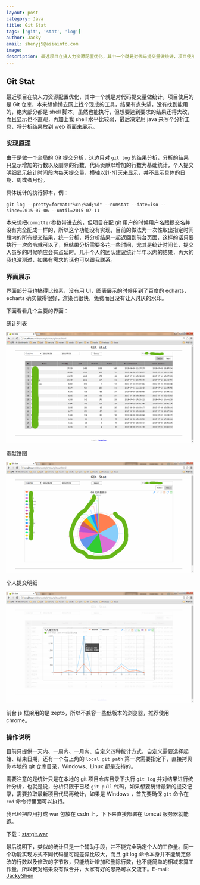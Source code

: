 ```yaml
---
layout: post
category: Java
title: Git Stat
tags: ['git', 'stat', 'log']
author: Jacky
email: shenyj5@asiainfo.com
image:
description: 最近项目在搞人力资源配置优化，其中一个就是对代码提交量做统计，项目使用的是 Git 仓库，本来想偷懒去网上找个现成的工具，结果有点失望，没有找到能用的，绝大部分都是 shell 脚本，虽然也能执行，但想要达到要求的结果还得大改，而且显示也不直观，再加上我 shell 水平比较弱，最后决定用 java 来写个分析工具，将分析结果放到 web 页面来展示。
---
```

## Git Stat
最近项目在搞人力资源配置优化，其中一个就是对代码提交量做统计，项目使用的是 Git 仓库，本来想偷懒去网上找个现成的工具，结果有点失望，没有找到能用的，绝大部分都是 shell 脚本，虽然也能执行，但想要达到要求的结果还得大改，而且显示也不直观，再加上我 shell 水平比较弱，最后决定用 java 来写个分析工具，将分析结果放到 web 页面来展示。

### 实现原理
由于是做一个全局的 Git 提交分析，这边只对 `git log` 的结果分析，分析的结果只显示增加的行数以及删除的行数，代码贡献以增加的行数为基础统计，个人提交明细显示统计时间段内每天提交量，横轴以[1-N]天来显示，并不显示具体的日期、周或者月份。

具体统计的执行脚本，例：

	git log --pretty=format:"%cn;%ad;%d" --numstat --date=iso --since=2015-07-06 --until=2015-07-11

本来想把`committer`参数带进去的，但项目在配 git 用户的时候用户名跟提交名并没有完全配成一样的，所以这个功能没有实现，目前的做法为一次性取出指定时间段内的所有提交结果，统一分析，将分析结果一起返回到前台页面，这样的话只要执行一次命令就可以了，但结果分析需要多花一些时间，尤其是统计时间长，提交人员多的时候响应会有点延时。几十个人的团队建议统计半年以内的结果，再大的我也没测过，如果有需求的话也可以跟我联系。

### 界面展示
界面部分我也搞得比较素，没有用 UI，图表展示的时候用到了百度的 echarts，echarts 确实做得很好，渲染也很快，免费而且没有让人讨厌的水印。

下面看看几个主要的界面：

统计列表

![统计列表](/images/git-stat-1.png)

贡献饼图

![统计饼图](/images/git-stat-2.png)

个人提交明细

![个人提交明细](/images/git-stat-3.png)

前台 js 框架用的是 zepto，所以不兼容一些低版本的浏览器，推荐使用 chrome。

### 操作说明
目前只提供一天内、一周内、一月内、自定义四种统计方式，自定义需要选择起始、结束日期，还有一个右上角的 `local git path` 第一次需要指定下，直接拷贝你本地的 git 仓库目录，Windows、Linux 都是支持的。

需要注意的是统计只是在本地的 git 项目仓库目录下执行 `git log` 并对结果进行统计分析，也就是说，分析只限于已经 `git pull` 代码，如果想要统计最新的提交记录，需要拉取最新项目代码再统计，如果是 Windows ，首先要确保 `git` 命令在 `cmd` 命令行里面可以执行。

我已经把应用打成 war 包放在 csdn 上，下下来直接部署在 tomcat 服务器就能跑。

下载：<a href="http://download.csdn.net/download/yajunshen/8899423">statgit.war</a>

最后说明下，类似的统计只是一个辅助手段，并不能完全确定个人的工作量。同一个功能实现方式不同代码量可能差异比较大，而且 git log 命令本身并不能确定修改的行数以及修改的字节数，只能统计增加和删除行数，也不能简单的相减来算工作量，所以我对结果没有做合并，大家有好的思路可以交流下。E-mail: <a href="mailto:jhkgogpl@163.com">JackyShen</a>
